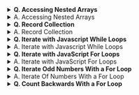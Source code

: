 <details><summary><b>Q. Accessing Nested Arrays</b></summary>
As we have seen in earlier examples, objects can contain both nested objects and nested arrays. Similar to accessing nested objects, array bracket notation can be chained to access nested arrays.

Here is an example of how to access a nested array:
``` javascript
const ourPets = [
  {
    animalType: "cat",
    names: [
      "Meowzer",
      "Fluffy",
      "Kit-Cat"
    ]
  },
  {
    animalType: "dog",
    names: [
      "Spot",
      "Bowser",
      "Frankie"
    ]
  }
];

ourPets[0].names[1];
ourPets[1].names[0];
ourPets[0].names[1] would be the string Fluffy, and ourPets[1].names[0] would be the string Spot.
```
  ----
Using dot and bracket notation, set the variable secondTree to the second item in the trees list from the myPlants object.
  </details>
<details><summary>A. Accessing Nested Arrays</summary>
  
``` javascript
const myPlants = [
  {
    type: "flowers",
    list: [
      "rose",
      "tulip",
      "dandelion"
    ]
  },
  {
    type: "trees",
    list: [
      "fir",
      "pine",
      "birch"
    ]
  }
];

const secondTree = myPlants[1].list[1];
```
</details>
<details><summary><b>Q. Record Collection</b></summary>
You are given an object literal representing a part of your musical album collection. Each album has a unique id number as its key and several other properties. Not all albums have complete information.

You start with an updateRecords function that takes an object literal, records, containing the musical album collection, an id, a prop (like artist or tracks), and a value. Complete the function using the rules below to modify the object passed to the function.

Your function must always return the entire record collection object.
If prop isn't tracks and value isn't an empty string, update or set that album's prop to value.
If prop is tracks but the album doesn't have a tracks property, create an empty array and add value to it.
If prop is tracks and value isn't an empty string, add value to the end of the album's existing tracks array.
If value is an empty string, delete the given prop property from the album.
Note: A copy of the recordCollection object is used for the tests.
</details>
<details><summary>A. Record Collection</summary>
 
```javascript
// Setup
const recordCollection = {
  2548: {
    albumTitle: 'Slippery When Wet',
    artist: 'Bon Jovi',
    tracks: ['Let It Rock', 'You Give Love a Bad Name']
  },
  2468: {
    albumTitle: '1999',
    artist: 'Prince',
    tracks: ['1999', 'Little Red Corvette']
  },
  1245: {
    artist: 'Robert Palmer',
    tracks: []
  },
  5439: {
    albumTitle: 'ABBA Gold'
  }
};

// Only change code below this line
function updateRecords(records, id, prop, value) {
  if (prop != 'tracks' && value) {
    records[id][prop] = value;
  }
  else if (prop == 'tracks' && !records[id].hasOwnProperty('tracks')) {
    records[id][prop] = [value];
  }
  else if (prop == 'tracks' && value) {
    records[id][prop].push(value);
  }
  else if (!value) {
    delete records[id][prop];
  }
  
  
  return records;
}

updateRecords(recordCollection, 5439, 'artist', 'ABBA');
```
  </details>
<details><summary><b>Q. Iterate with Javascript While Loops</b></summary>
You can run the same code multiple times by using a loop.

The first type of loop we will learn is called a while loop because it runs while a specified condition is true and stops once that condition is no longer true.
``` javascript
const ourArray = [];
let i = 0;

while (i < 5) {
  ourArray.push(i);
  i++;
}
```
In the code example above, the while loop will execute 5 times and append the numbers 0 through 4 to ourArray.

Let's try getting a while loop to work by pushing values to an array.

Add the numbers 5 through 0 (inclusive) in descending order to myArray using a while loop.
  </details>
  
  <details><summary>A. Iterate with Javascript While Loops</summary>
  
``` javascript
  // Setup
const myArray = [];

let i = 5;

while (i>-1) {
  myArray.push(i);
  i--;
}
// Only change code below this line
```
  </details>
  
  <details><summary><b>Q. Iterate with JavaScript For Loops</b></summary>
  You can run the same code multiple times by using a loop.

The most common type of JavaScript loop is called a for loop because it runs for a specific number of times.

For loops are declared with three optional expressions separated by semicolons:

for (a; b; c), where a is the initialization statement, b is the condition statement, and c is the final expression.

The initialization statement is executed one time only before the loop starts. It is typically used to define and setup your loop variable.

The condition statement is evaluated at the beginning of every loop iteration and will continue as long as it evaluates to true. When the condition is false at the start of the iteration, the loop will stop executing. This means if the condition starts as false, your loop will never execute.

The final expression is executed at the end of each loop iteration, prior to the next condition check and is usually used to increment or decrement your loop counter.

In the following example we initialize with i = 0 and iterate while our condition i < 5 is true. We'll increment i by 1 in each loop iteration with i++ as our final expression.
``` javascript
const ourArray = [];

for (let i = 0; i < 5; i++) {
  ourArray.push(i);
}
```
ourArray will now have the value [0, 1, 2, 3, 4].

Use a for loop to push the values 1 through 5 onto myArray.
  
  </details>
  <details><summary>A. Iterate with JavaScript For Loops</summary>
  
 ``` javascript
  // Setup
const myArray = [];

// Only change code below this line

for (let i = 1; i < 6; i++) {
  myArray.push(i);
}
```
  </details>
  <details><summary><b>Q. Iterate Odd Numbers With a For Loop</b></summary>
    For loops don't have to iterate one at a time. By changing our final-expression, we can count by even numbers.

We'll start at i = 0 and loop while i < 10. We'll increment i by 2 each loop with i += 2.

  ``` javascript
const ourArray = [];

for (let i = 0; i < 10; i += 2) {
  ourArray.push(i);
}
  ```
ourArray will now contain [0, 2, 4, 6, 8]. Let's change our initialization so we can count by odd numbers.

Push the odd numbers from 1 through 9 to myArray using a for loop.
  </details>
    <details><summary>A. Iterate Of Numbers With a For Loop</summary>
      
``` javascript
// Setup
const myArray = [];

// Only change code below this line

for (let i = 1; i < 10; i++) {
  if (i%2 == 1) {
  myArray.push(i);
  }
}
```
</details>
      <details><summary><b>Q. Count Backwards With a For Loop</b></summary>
A for loop can also count backwards, so long as we can define the right conditions.

In order to decrement by two each iteration, we'll need to change our initialization, condition, and final expression.

We'll start at i = 10 and loop while i > 0. We'll decrement i by 2 each loop with i -= 2.

``` javascript
 const ourArray = [];

for (let i = 10; i > 0; i -= 2) {
  ourArray.push(i);
}
        
```
ourArray will now contain [10, 8, 6, 4, 2]. Let's change our initialization and final expression so we can count backwards by twos to create an array of descending odd numbers.

Push the odd numbers from 9 through 1 to myArray using a for loop.
      </details>
